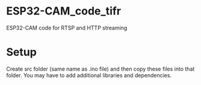 # ESP32-CAM_code_tifr
ESP32-CAM code for RTSP and HTTP streaming

# Setup
Create src folder (same name as .ino file) and then copy these files into that folder. 
You may have to add additional libraries and dependencies.
